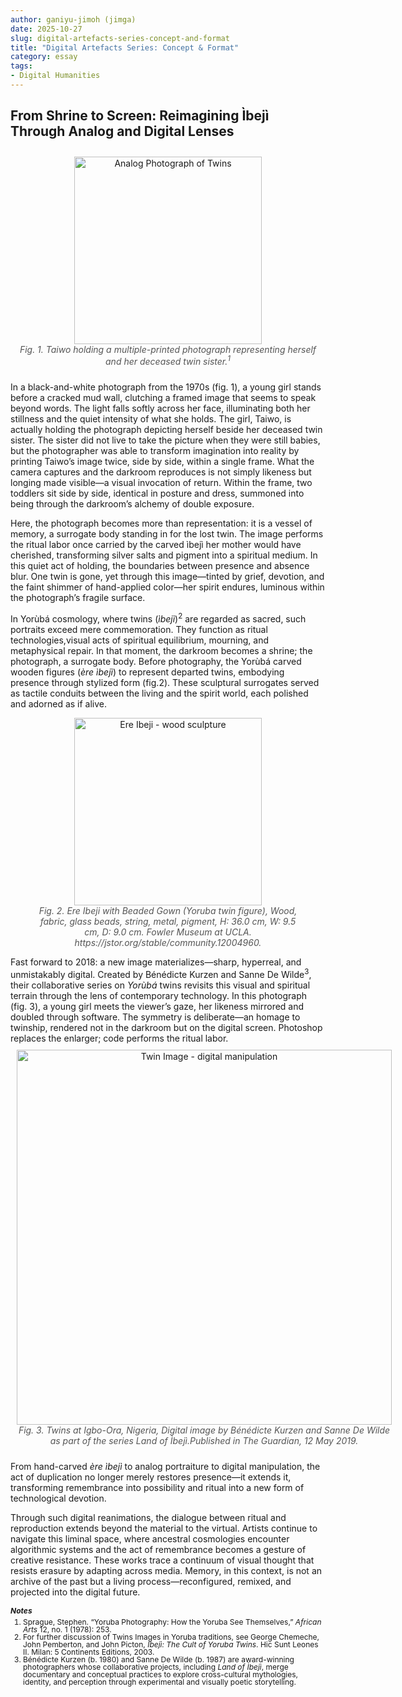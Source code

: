 ```yaml
---
author: ganiyu-jimoh (jimga)
date: 2025-10-27
slug: digital-artefacts-series-concept-and-format
title: "Digital Artefacts Series: Concept & Format"
category: essay
tags: 
- Digital Humanities
---
```


## From Shrine to Screen: Reimagining Ìbejì Through Analog and Digital Lenses


<div style="text-align: center;">
<figure style="display: inline-block; margin: 10px;">
<img src="analogtwin.jpg" alt="Analog Photograph of Twins" width="300">
 <figcaption style="font-style: italic; font-size: 14px; color: #555; text-align: center;">
      Fig. 1. <em> Taiwo holding a multiple-printed photograph representing herself and her deceased twin sister.<sup>1</sup></em> 
</figcaption>
</figure>
</div>


In a black-and-white photograph from the 1970s (fig. 1), a young girl stands before a cracked mud wall, clutching a framed image that seems to speak beyond words. The light falls softly across her face, illuminating both her stillness and the quiet intensity of what she holds. The girl, Taiwo, is actually holding the photograph depicting herself beside her deceased twin sister. The sister did not live to take the picture when they were still babies, but the photographer was able to transform imagination into reality by printing Taiwo’s image twice, side by side, within a single frame. What the camera captures and the darkroom reproduces is not simply likeness but longing made visible—a visual invocation of return. Within the frame, two toddlers sit side by side, identical in posture and dress, summoned into being through the darkroom’s alchemy of double exposure. 

Here, the photograph becomes more than representation: it is a vessel of memory, a surrogate body standing in for the lost twin. The image performs the ritual labor once carried by the carved ìbejì her mother would have cherished, transforming silver salts and pigment into a spiritual medium. In this quiet act of holding, the boundaries between presence and absence blur. One twin is gone, yet through this image—tinted by grief, devotion, and the faint shimmer of hand-applied color—her spirit endures, luminous within the photograph’s fragile surface.

In Yorùbá cosmology, where twins (<em>ìbejì</em>)<sup>2</sup> are regarded as sacred, such portraits exceed mere commemoration. They function as ritual technologies,visual acts of spiritual equilibrium, mourning, and metaphysical repair. In that moment, the darkroom becomes a shrine; the photograph, a surrogate body. Before photography, the Yorùbá carved wooden figures (<em>ère ìbejì</em>) to represent departed twins, embodying presence through stylized form (fig.2). These sculptural surrogates served as tactile conduits between the living and the spirit world, each polished and adorned as if alive.

<div style="text-align: center;">
<figure>
<img src="ereibeji.jpg" alt="Ere Ibeji - wood sculpture" width="300">
  <figcaption style="font-style: italic; font-size: 14px; color: #555;">
      Fig. 2. <em>Ere Ibeji with Beaded Gown</em> (Yoruba twin figure), Wood, fabric, glass beads, string, metal, pigment, H: 36.0 cm, W: 9.5 cm, D: 9.0 cm. Fowler Museum at UCLA. https://jstor.org/stable/community.12004960.
</figcaption>
</figure>
</div>
Fast forward to 2018: a new image materializes—sharp, hyperreal, and unmistakably digital. Created by Bénédicte Kurzen and Sanne De Wilde<sup>3</sup>, their collaborative series on <em>Yorùbá</em> twins revisits this visual and spiritual terrain through the lens of contemporary technology. In this photograph (fig. 3), a young girl meets the viewer’s gaze, her likeness mirrored and doubled through software. The symmetry is deliberate—an homage to twinship, rendered not in the darkroom but on the digital screen. Photoshop replaces the enlarger; code performs the ritual labor. 

<div style="text-align: center;">
<figure style="display: inline-block; margin: 10px;">
<img src="digitaltwin.jpg" alt="Twin Image - digital manipulation" width="600">
 <figcaption style="font-style: italic; font-size: 14px; color: #555; text-align: center;">
      Fig. 3. <em>Twins at Igbo-Ora, Nigeria,</em>  Digital image by Bénédicte Kurzen and Sanne De Wilde as part of the series Land of Ìbejì.Published in The Guardian, 12 May 2019.
</figcaption>
</figure>
</div>

From hand-carved <em>ère ìbejì</em> to analog portraiture to digital manipulation, the act of duplication no longer merely restores presence—it extends it, transforming remembrance into possibility and ritual into a new form of technological devotion.

Through such digital reanimations, the dialogue between ritual and reproduction extends beyond the material to the virtual. Artists continue to navigate this liminal space, where ancestral cosmologies encounter algorithmic systems and the act of remembrance becomes a gesture of creative resistance. These works trace a continuum of visual thought that resists erasure by adapting across media. Memory, in this context, is not an archive of the past but a living process—reconfigured, remixed, and projected into the digital future.

<dic class="notes">



</div>

<style>
      .notes{font-size:12px;
      line-height:1;
      }
      </style>
     
  <h5 style="margin-bottom: 6px;">Notes</h5>
  <ol style="margin-top: 0; padding-left: 20px;">
    <li>Sprague, Stephen. “Yoruba Photography: How the Yoruba See Themselves,” <em>African Arts</em> 12, no. 1 (1978): 253.</li>
    <li>For further discussion of Twins Images in Yoruba traditions, see George Chemeche, John Pemberton, and John Picton, <em>Ìbejì: The Cult of Yoruba Twins</em>. Hic Sunt Leones II. Milan: 5 Continents Editions, 2003.</li>
    <li>Bénédicte Kurzen (b. 1980) and Sanne De Wilde (b. 1987) are award-winning photographers whose collaborative projects, including <em>Land of Ìbejì</em>, merge documentary and conceptual practices to explore cross-cultural mythologies, identity, and perception through experimental and visually poetic storytelling.</li>
  </ol>
</div>
</Note>
</Note>
</div>




